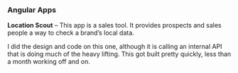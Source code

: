 
### Angular Apps

**Location Scout** – This app is a sales tool. It provides prospects and sales people a way to check a brand’s local data.

I did the design and code on this one, although it is calling an internal API that is doing much of the heavy lifting. This got built pretty quickly, less than a month working off and on.

